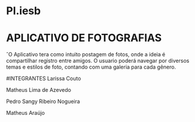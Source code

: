 # PI.iesb

# APLICATIVO DE FOTOGRAFIAS
ˆO Aplicativo tera como intuito postagem de fotos, onde a ideia é compartilhar registro entre amigos. O usuario poderá navegar por diversos temas e estilos de foto, contando com uma galeria para cada gênero.

#INTEGRANTES
  Larissa Couto
  
  Matheus Lima de Azevedo
  
  Pedro Sangy Ribeiro Nogueira
  
  Matheus Araújo

